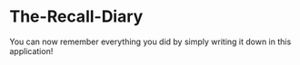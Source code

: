 # The-Recall-Diary
You can now remember everything you did
by simply writing it down in this application!

